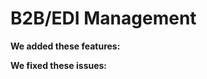 # B2B/EDI Management 

<head>
  <meta name="guidename" content="Release Notes"/>
  <meta name="context" content="GUID-1af36615-77d1-4357-99f6-f20e1d7029a6"/>
</head>


**We added these features:**

**We fixed these issues:**

 